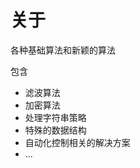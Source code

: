 
# 关于

各种基础算法和新颖的算法  


包含  

- 滤波算法  
- 加密算法  
- 处理字符串策略  
- 特殊的数据结构  
- 自动化控制相关的解决方案  
- ...  



